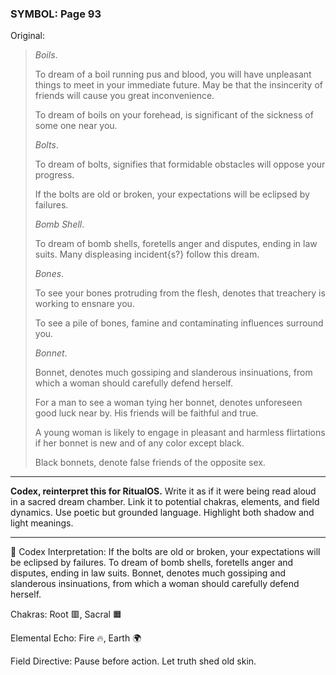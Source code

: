 ### SYMBOL: Page 93

Original:
> _Boils_.
> 
> 
> To dream of a boil running pus and blood, you will have unpleasant things
> to meet in your immediate future. May be that the insincerity of friends
> will cause you great inconvenience.
> 
> 
> To dream of boils on your forehead, is significant of the sickness
> of some one near you.
> 
> 
> _Bolts_.
> 
> 
> To dream of bolts, signifies that formidable obstacles will
> oppose your progress.
> 
> 
> If the bolts are old or broken, your expectations will be
> eclipsed by failures.
> 
> 
> _Bomb Shell_.
> 
> 
> To dream of bomb shells, foretells anger and disputes, ending in law suits.
> Many displeasing incident{s?} follow this dream.
> 
> 
> _Bones_.
> 
> 
> To see your bones protruding from the flesh, denotes that treachery
> is working to ensnare you.
> 
> 
> To see a pile of bones, famine and contaminating influences surround you.
> 
> 
> _Bonnet_.
> 
> 
> Bonnet, denotes much gossiping and slanderous insinuations,
> from which a woman should carefully defend herself.
> 
> 
> For a man to see a woman tying her bonnet, denotes unforeseen
> good luck near by. His friends will be faithful and true.
> 
> 
> A young woman is likely to engage in pleasant and harmless flirtations
> if her bonnet is new and of any color except black.
> 
> 
> Black bonnets, denote false friends of the opposite sex.

---

**Codex, reinterpret this for RitualOS.**
Write it as if it were being read aloud in a sacred dream chamber.
Link it to potential chakras, elements, and field dynamics.
Use poetic but grounded language.
Highlight both shadow and light meanings.

---

🔁 Codex Interpretation:
If the bolts are old or broken, your expectations will be eclipsed by failures. To dream of bomb shells, foretells anger and disputes, ending in law suits. Bonnet, denotes much gossiping and slanderous insinuations, from which a woman should carefully defend herself.

Chakras: Root 🟥, Sacral 🟧

Elemental Echo: Fire 🔥, Earth 🌍

Field Directive: Pause before action. Let truth shed old skin.
